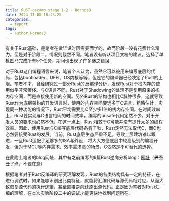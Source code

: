 ```yaml
---
title: RUST-oscamp stage 1-2 - Hornos3
date: 2024-11-08 10:28:28
categories:
  - report
tags:
  - author:Hornos3
---
```


有关于Rust基础，是笔者在做毕设时因需要而学的，故而阶段一没有花费什么精力。但是对于阶段二，情况则截然不同。笔者没有听从项目文档的建议，选择了单枪匹马完成所有5个任务，期间也出现了许多迷之错误...

对于Rust这门编程语言来说，笔者个人认为，虽然它可以被用来编写底层的代码，包括bootloader、UEFI、OS内核等等，但是它的编译器已经决定了Rust的上限。笔者不才，曾经研究过一部分Rust的反编译分析，发现Rust对于栈内存的使用似乎非常奢侈。与C语言不同，Rust对于Shadowing的处理不是复用原来的栈内存空间，而是直接使用新的空间。另外Rust的结构也相比C臃肿很多，这就导致Rust作为底层架构的开发语言时，使用的内存空间要远多于C语言，粗略估计，实现同一种功能的情况下，Rust平均需要比C至少多1倍的栈内存空间。在时间效率上，Rust要实现与C语言相同的时间效率，编写的unsafe代码定然不少，对于开发人员的要求也必然不低，在这一点上，Rust相较于C可能并没有提升太多的编程效率。因此，使用Rust与C编写底层代码各有千秋，Rust定然无法取代C，而C也必然要接受Rust的发展。当前，Rust底层生态严重不足，导致上层建筑难以跟进，一旦Rust适配了足够多的ISA与外设，将大大方便底层中较高级别的编程开发，但对于MCU等内存需求、效率需求高的场景，C依然是不可替代的选择。

在此附上笔者的blog网址，其中有之前编写的9篇Rust逆向分析blog：[网址](hornos3.github.io)（~~界面丑了点，不要在意~~）

根据笔者对于Rust反编译的研究理解发现，Rust的各类结构具有一定的特征，在进行调试时，如果能够识别出此类特征，就能将汇编代码与源代码相对应，从而大致恢复源代码的执行逻辑，甚至直接逆向还原出源代码。正是因为笔者对Rust汇编的理解，在本次实验阶段二中的调试才能更快地找到问题所在。